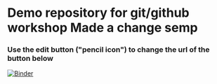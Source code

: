 # Demo repository for git/github workshop Made a change semp

### Use the edit button ("pencil icon") to change the url of the button below

[![Binder](https://mybinder.org/badge_logo.svg)](https://mybinder.org/v2/gh/saraemp/gitdemo.git/master?filepath=demo.ipynb)

